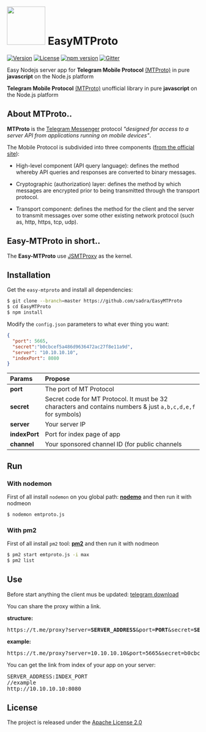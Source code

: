 # <img src="https://raw.githubusercontent.com/sadra/EasyMTProto/master/public/images/emtproto.png" width="100px" height="auto"> EasyMTProto

[![Version](https://img.shields.io/badge/version-1.0.0-red.svg?style=flat)](https://github.com/amlashi-sadra/awesome-medium-editor)
[![License](https://img.shields.io/badge/licence-Apache%202.0-lightgrey.svg?style=flat)](https://github.com/amlashi-sadra/awesome-medium-editor)
[![npm version][npm-image]][npm-url]
[![Gitter](https://img.shields.io/badge/gitter-join%20chat-brightgreen.svg?style=flat)](https://gitter.im/Easy-MTProto/Lobby)



Easy Nodejs server app for **Telegram Mobile Protocol** [(MTProto)](https://core.telegram.org/mtproto) in pure **javascript** on the Node.js platform


**Telegram Mobile Protocol** [(MTProto)](https://core.telegram.org/mtproto) unofficial library in pure **javascript** on the Node.js platform

## About MTProto..

**MTProto** is the [Telegram Messenger](http://www.telegram.org ) protocol
_"designed for access to a server API from applications running on mobile devices"_.

The Mobile Protocol is subdivided into three components ([from the official site](https://core.telegram.org/mtproto#general-description)):

 - High-level component (API query language): defines the method whereby API
 queries and responses are converted to binary messages.

 - Cryptographic (authorization) layer: defines the method by which messages
 are encrypted prior to being transmitted through the transport protocol.

 - Transport component: defines the method for the client and the server to transmit
 messages over some other existing network protocol (such as, http, https, tcp, udp).


## Easy-MTProto in short..

The **Easy-MTProto** use [JSMTProxy](https://github.com/FreedomPrevails/JSMTProxy) as the kernel.

## Installation

Get the `easy-mtproto` and install all dependencies:

```bash
$ git clone --branch=master https://github.com/sadra/EasyMTProto
$ cd EasyMTProto
$ npm install
```

Modify the `config.json` parameters to what ever thing you want:

```json
{
  "port": 5665,
  "secret":"b0cbcef5a486d9636472ac27f8e11a9d",
  "server": "10.10.10.10",
  "indexPort": 8080
}
```


| Params        | Propose                       |
| :------------ | :---------------------------- |
| **port**      | The port of MT Protocol       |
| **secret**    | Secret code for MT Protocol. It must be 32 characters and contains numbers & just `a,b,c,d,e,f` for symbols)   |
| **server**    | Your server IP                |
| **indexPort** | Port for index page of app    |
| **channel**   | Your sponsored channel ID (for public channels    |

## Run

### With nodemon

First of all install `nodemon` on you global path: [**nodemo**](https://nodemon.io/)
and then run it with nodmeon
```bash
$ nodemon emtproto.js
```

### With pm2

First of all install `pm2` tool: [**pm2**](http://pm2.keymetrics.io/)
and then run it with nodmeon
```bash
$ pm2 start emtproto.js -i max
$ pm2 list
```


## Use

Before start anything the client mus be updated: [telegram download](https://telegram.org/)

You can share the proxy within a link.

**structure:**

<pre>
https://t.me/proxy?server=<b>SERVER_ADDRESS</b>&port=<b>PORT</b>&secret=<b>SECRET_KEY</b>&@<b>YOUR_CHANNEL_ADDRESS</b>`
</pre>

**example:**

<pre>
https://t.me/proxy?server=10.10.10.10&port=5665&secret=b0cbcef5a486d9636472ac27f8e11a9d&@EasyMTProxy
</pre>

You can get the link from index of your app on your server:
<pre>
SERVER_ADDRESS:INDEX_PORT
//example
http://10.10.10.10:8080
</pre>


## License

The project is released under the [Apache License 2.0](./LICENSE)

[npm-url]: https://www.npmjs.org/package/telegram-mt-node
[npm-image]: https://badge.fury.io/js/telegram-mt-node.svg

[travis-url]: https://travis-ci.org/enricostara/telegram-mt-node
[travis-image]: https://travis-ci.org/enricostara/telegram-mt-node.svg?branch=master

[coverage-url]: https://coveralls.io/r/enricostara/telegram-mt-node?branch=master
[coverage-image]: https://img.shields.io/coveralls/enricostara/telegram-mt-node.svg

[climate-url]: https://codeclimate.com/github/enricostara/telegram-mt-node
[climate-image]: https://codeclimate.com/github/enricostara/telegram-mt-node/badges/gpa.svg

[sauce-url]: https://saucelabs.com/u/telegram-mt-node
[sauce-image]: https://saucelabs.com/browser-matrix/telegram-mt-node.svg